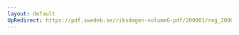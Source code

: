 ```yaml
---
layout: default
UpRedirect: https://pdf.swedeb.se/riksdagen-volumeG-pdf/200001/reg_200001/reg_200001_0056.pdf
---
```

